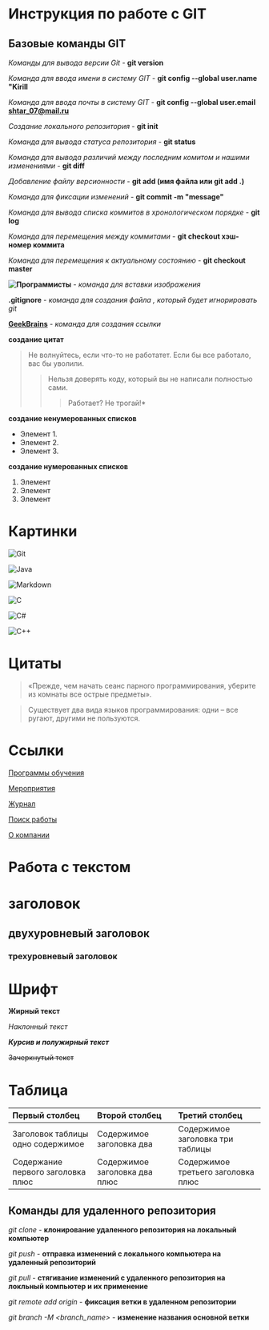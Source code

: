 # Инструкция по работе с GIT

## Базовые команды GIT

*Команды для вывода версии Git* - **git version** 

*Команда для ввода имени в систему GIT* - **git config --global user.name "Kirill** 

*Команда для ввода почты в систему GIT* - **git config --global user.email shtar_07@mail.ru**

*Создание локального репозитория* - **git init**

*Команда для вывода статуса репозитория* - **git status**

*Команда для вывода различий между последним комитом и нашими изменениями* - **git diff** 

*Добавление файлу версионности* - **git add (имя файла или git add .)** 

*Команда для фиксации изменений* - **git commit -m "message"**

*Команда для вывода списка коммитов в хронологическом порядке* - **git log**

*Команда для перемещения между коммитами* - **git checkout хэш-номер коммита** 

*Команда для перемещения к актуальному состоянию* - **git checkout master**

**![Программисты](Programmisty.jpg)** - *команда для вставки изображения*

**.gitignore** - *команда для создания файла , который будет игнорировать git*

**[GeekBrains](https://gb.ru/)** - *команда для создания ссылки*

**создание цитат**

>Не волнуйтесь, если что-то не работатет. Если бы все работало, вас бы уволили.
>>Нельзя доверять коду, который вы не написали полностью сами.
>>>Работает? Не трогай!* 

**создание ненумерованных списков**
* Элемент 1.
* Элемент 2.
* Элемент 3.

**создание нумерованных списков**
1. Элемент
2. Элемент
3. Элемент 

# Картинки

![Git](git.jpeg)

![Java](java.jpeg)

![Markdown](markdown.jpeg)

![C](c.jpeg)

![C#](c%23.jpeg)

![C++](c%2B%2B.jpeg)

# Цитаты

>«Прежде, чем начать сеанс парного программирования, уберите из комнаты все острые предметы».

>Существует два вида языков программирования: одни – все ругают, другими не пользуются.

# Ссылки

[Программы обучения](https://gb.ru/courses/all)

[Мероприятия](https://gb.ru/events)

[Журнал](https://gb.ru/posts)

[Поиск работы](https://gb.ru/career)

[О компании](https://gb.ru/company)

# Работа с текстом

# заголовок

## двухуровневый заголовок 

### трехуровневый заголовок


# Шрифт

**Жирный текст**       

 *Наклонный текст*         

 ***Курсив и полужирный текст***   

 ~~Зачеркнутый текст~~    
 

 # Таблица


Первый столбец|Второй столбец|Третий столбец
:-|:-|:-|
 Заголовок таблицы одно содержимое|Содержимое заголовка два|Содержимое заголовка три таблицы
 Содержание первого заголовка плюс|Содержимое заголовка два плюс|Содержимое третьего заголовка плюс

## Команды для удаленного репозитория

*git clone* - **клонирование удаленного репозитория на локальный компьютер**

*git push* - **отправка изменений с локального компьютера на удаленный репозиторий**

*git pull* - **стягивание изменений с удаленного репозитория на локльный компьютер и их применение**

*git remote add origin* - **фиксация ветки в удаленном репозитории**

*git branch -M <branch_name>* - **изменение названия основной ветки**
